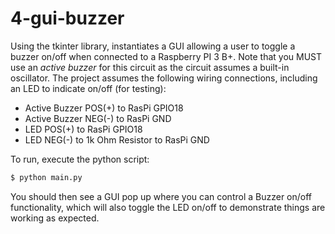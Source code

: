 # 4-gui-buzzer

Using the tkinter library, instantiates a GUI allowing a user to toggle a buzzer on/off
when connected to a Raspberry PI 3 B+. Note that you MUST use an *active buzzer* for this
circuit as the circuit assumes a built-in oscillator. The project assumes the following
wiring connections, including an LED to indicate on/off (for testing):

- Active Buzzer POS(+) to RasPi GPIO18
- Active Buzzer NEG(-) to RasPi GND
- LED POS(+) to RasPi GPIO18
- LED NEG(-) to 1k Ohm Resistor to RasPi GND

To run, execute the python script:

```bash
$ python main.py
```

You should then see a GUI pop up where you can control a Buzzer on/off functionality,
which will also toggle the LED on/off to demonstrate things are working as expected.
